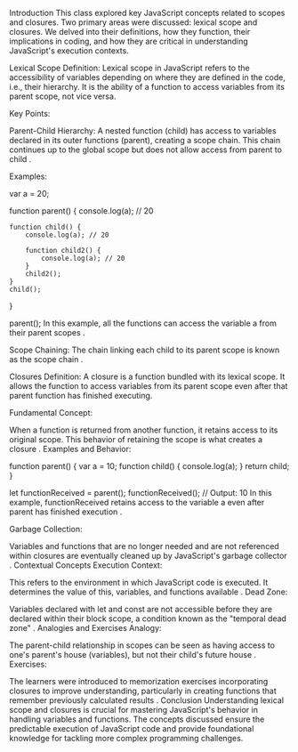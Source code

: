 Introduction
This class explored key JavaScript concepts related to scopes and closures. Two primary areas were discussed: lexical scope and closures. We delved into their definitions, how they function, their implications in coding, and how they are critical in understanding JavaScript's execution contexts.

Lexical Scope
Definition: Lexical scope in JavaScript refers to the accessibility of variables depending on where they are defined in the code, i.e., their hierarchy. It is the ability of a function to access variables from its parent scope, not vice versa.

Key Points:

Parent-Child Hierarchy: A nested function (child) has access to variables declared in its outer functions (parent), creating a scope chain. This chain continues up to the global scope but does not allow access from parent to child .

Examples:

var a = 20;

function parent() {
console.log(a); // 20

    function child() {
        console.log(a); // 20

        function child2() {
            console.log(a); // 20
        }
        child2();
    }
    child();

}

parent();
In this example, all the functions can access the variable a from their parent scopes .

Scope Chaining: The chain linking each child to its parent scope is known as the scope chain .

Closures
Definition: A closure is a function bundled with its lexical scope. It allows the function to access variables from its parent scope even after that parent function has finished executing.

Fundamental Concept:

When a function is returned from another function, it retains access to its original scope. This behavior of retaining the scope is what creates a closure .
Examples and Behavior:

function parent() {
var a = 10;
function child() {
console.log(a);
}
return child;
}

let functionReceived = parent();
functionReceived(); // Output: 10
In this example, functionReceived retains access to the variable a even after parent has finished execution .

Garbage Collection:

Variables and functions that are no longer needed and are not referenced within closures are eventually cleaned up by JavaScript's garbage collector .
Contextual Concepts
Execution Context:

This refers to the environment in which JavaScript code is executed. It determines the value of this, variables, and functions available .
Dead Zone:

Variables declared with let and const are not accessible before they are declared within their block scope, a condition known as the "temporal dead zone" .
Analogies and Exercises
Analogy:

The parent-child relationship in scopes can be seen as having access to one's parent's house (variables), but not their child's future house .
Exercises:

The learners were introduced to memorization exercises incorporating closures to improve understanding, particularly in creating functions that remember previously calculated results .
Conclusion
Understanding lexical scope and closures is crucial for mastering JavaScript's behavior in handling variables and functions. The concepts discussed ensure the predictable execution of JavaScript code and provide foundational knowledge for tackling more complex programming challenges.
